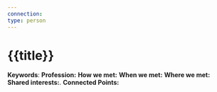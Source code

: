 ```yaml
---
connection:
type: person
---
```


# {{title}}

**Keywords**: 
**Profession:** 
**How we met:** 
**When we met:** 
**Where we met:** 
**Shared interests:**. 
**Connected Points:** 